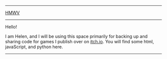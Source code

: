 <hr>
<a href="https://hmwv.neocities.org/" title="my webpage">HMWV</a>
<hr>
<p>Hello!</p>
<p>I am Helen, and I will be using this space primarily for backing up and sharing code for games I publish over on <a href="https://hmwv.itch.io/">itch.io</a>. You will find some html, javaScript, and python here.</p>
<hr>


<!---
HMWV/HMWV is a ✨ special ✨ repository because its `README.md` (this file) appears on your GitHub profile.
You can click the Preview link to take a look at your changes.
--->

